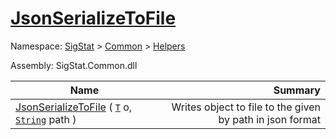 # [JsonSerializeToFile](./SerializationHelper-100664030.md)

Namespace: [SigStat]() > [Common](./../../README.md) > [Helpers](./../README.md)

Assembly: SigStat.Common.dll

| Name | Summary  |
| ------| -----------:|
| [JsonSerializeToFile](./SerializationHelper-100664030.md) ( [`T`](./SerializationHelper-100664030.md) o, [`String`](https://docs.microsoft.com/en-us/dotnet/api/System.String) path ) | Writes object to file to the given by path in json format
